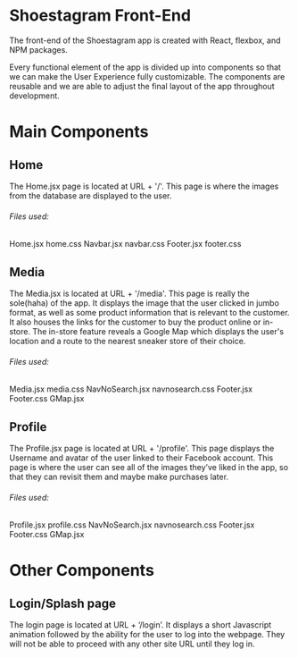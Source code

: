 # Shoestagram Front-End

The front-end of the Shoestagram app is created with React, flexbox, and NPM packages.

Every functional element of the app is divided up into components so that we can make the User Experience fully customizable. The components are reusable and we are able to adjust the final layout of the app throughout development.

# Main Components

## Home

The Home.jsx page is located at URL + '/'. This page is where the images from the database are displayed to the user.
###### Files used: ######
Home.jsx
home.css
Navbar.jsx
navbar.css
Footer.jsx
footer.css

## Media

The Media.jsx is located at URL + '/media'. This page is really the sole(haha) of the app. It displays the image that the user clicked in jumbo format, as well as some product information that is relevant to the customer. It also houses the links for the customer to buy the product online or in-store. The in-store feature reveals a Google Map which displays the user's location and a route to the nearest sneaker store of their choice.
###### Files used: ######
Media.jsx
media.css
NavNoSearch.jsx
navnosearch.css
Footer.jsx
Footer.css
GMap.jsx


## Profile

The Profile.jsx page is located at URL + '/profile'. This page displays the Username and avatar of the user linked to their Facebook account. This page is where the user can see all of the images they’ve liked in the app, so that they can revisit them and maybe make purchases later.
###### Files used: ######
Profile.jsx
profile.css
NavNoSearch.jsx
navnosearch.css
Footer.jsx
Footer.css
GMap.jsx

# Other Components

## Login/Splash page

The login page is located at URL + ‘/login’. It displays a short Javascript animation followed by the ability for the user to log into the webpage. They will not be able to proceed with any other site URL until they log in.